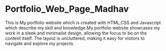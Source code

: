 # Portfolio_Web_Page_Madhav
This is My portfolio website which is created with HTML,CSS and Javascript which describe my skill and knowledge.My portfolio website showcases my work in a sleek and minimalist design, allowing the focus to be on the content itself. The layout is uncluttered, making it easy for visitors to navigate and explore my projects.
